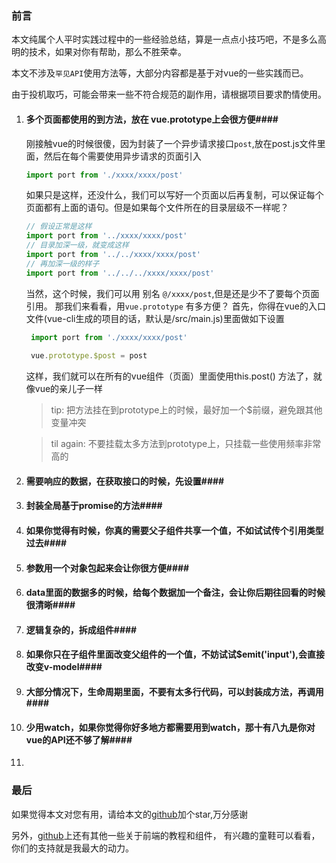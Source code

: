 ### 前言  

本文纯属个人平时实践过程中的一些经验总结，算是一点点小技巧吧，不是多么高明的技术，如果对你有帮助，那么不胜荣幸。

本文不涉及`罕见API`使用方法等，大部分内容都是基于对vue的一些实践而已。  

由于投机取巧，可能会带来一些不符合规范的副作用，请根据项目要求酌情使用。  

1. #### 多个页面都使用的到方法，放在 vue.prototype上会很方便#### 
    刚接触vue的时候很傻，因为封装了一个异步请求接口`post`,放在post.js文件里面，然后在每个需要使用异步请求的页面引入
    ```javascript
    import port from './xxxx/xxxx/post'
    ```
    如果只是这样，还没什么，我们可以写好一个页面以后再复制，可以保证每个页面都有上面的语句。但是如果每个文件所在的目录层级不一样呢？
    ```javascript
    // 假设正常是这样
    import port from '../xxxx/xxxx/post'
    // 目录加深一级，就变成这样
    import port from '../../xxxx/xxxx/post'
    // 再加深一级的样子
    import port from '../../../xxxx/xxxx/post'
    ```
    当然，这个时候，我们可以用 别名 `@/xxxx/post`,但是还是少不了要每个页面引用。
    那我们来看看，用`vue.prototype` 有多方便？
    首先，你得在vue的入口文件(vue-cli生成的项目的话，默认是/src/main.js)里面做如下设置
    ```javascript
     import port from './xxxx/xxxx/post'
  
     vue.prototype.$post = post   
    ```
    这样，我们就可以在所有的vue组件（页面）里面使用this.post() 方法了，就像vue的亲儿子一样
    
    > tip: 把方法挂在到prototype上的时候，最好加一个$前缀，避免跟其他变量冲突
    
    > til again: 不要挂载太多方法到prototype上，只挂载一些使用频率非常高的
1. #### 需要响应的数据，在获取接口的时候，先设置#### 
1. #### 封装全局基于promise的方法#### 
1. #### 如果你觉得有时候，你真的需要父子组件共享一个值，不如试试传个引用类型过去#### 
1. #### 参数用一个对象包起来会让你很方便#### 
1. #### data里面的数据多的时候，给每个数据加一个备注，会让你后期往回看的时候很清晰#### 
1. #### 逻辑复杂的，拆成组件#### 
1. #### 如果你只在子组件里面改变父组件的一个值，不妨试试$emit('input'),会直接改变v-model#### 
1. #### 大部分情况下，生命周期里面，不要有太多行代码，可以封装成方法，再调用#### 
1. #### 少用watch，如果你觉得你好多地方都需要用到watch，那十有八九是你对vue的API还不够了解#### 
1.

### 最后

如果觉得本文对您有用，请给本文的[github](https://github.com/noahlam/articles)加个star,万分感谢

另外，[github](https://github.com/noahlam/articles)上还有其他一些关于前端的教程和组件，
有兴趣的童鞋可以看看，你们的支持就是我最大的动力。